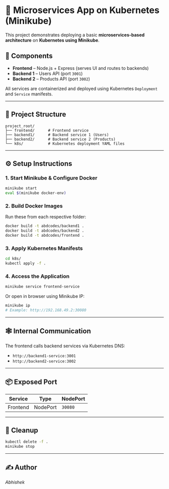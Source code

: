 # 🚀 Microservices App on Kubernetes (Minikube)

This project demonstrates deploying a basic **microservices-based architecture** on **Kubernetes using Minikube**.

## 🧩 Components

- **Frontend** – Node.js + Express (serves UI and routes to backends)
- **Backend 1** – Users API (port `3001`)
- **Backend 2** – Products API (port `3002`)

All services are containerized and deployed using Kubernetes `Deployment` and `Service` manifests.

---

## 📁 Project Structure

```
project_root/
├── frontend/      # Frontend service
├── backend1/      # Backend service 1 (Users)
├── backend2/      # Backend service 2 (Products)
└── k8s/           # Kubernetes deployment YAML files
```

---

## ⚙️ Setup Instructions

### 1. Start Minikube & Configure Docker
```bash
minikube start
eval $(minikube docker-env)
```

### 2. Build Docker Images
Run these from each respective folder:
```bash
docker build -t abdcodes/backend1 .
docker build -t abdcodes/backend2 .
docker build -t abdcodes/frontend .
```

### 3. Apply Kubernetes Manifests
```bash
cd k8s/
kubectl apply -f .
```

### 4. Access the Application
```bash
minikube service frontend-service
```

Or open in browser using Minikube IP:
```bash
minikube ip
# Example: http://192.168.49.2:30080
```

---

## 🕸️ Internal Communication

The frontend calls backend services via Kubernetes DNS:
- `http://backend1-service:3001`
- `http://backend2-service:3002`

---

## 📦 Exposed Port

| Service   | Type     | NodePort |
|-----------|----------|----------|
| Frontend  | NodePort | `30080`  |

---

## 🔁 Cleanup

```bash
kubectl delete -f .
minikube stop
```

---

## ✍️ Author

*Abhishek* 

